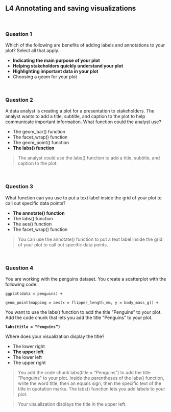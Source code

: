 ## L4 Annotating and saving visualizations

&nbsp;

### Question 1

Which of the following are benefits of adding labels and annotations to your plot? Select all that apply. 

* **Indicating the main purpose of your plot** 
* **Helping stakeholders quickly understand your plot**
* **Highlighting important data in your plot**
* Choosing a geom for your plot 

&nbsp;

### Question 2

A data analyst is creating a plot for a presentation to stakeholders. The analyst wants to add a title, subtitle, and caption to the plot to help communicate important information. What function could the analyst use? 

* The geom_bar() function
* The facet_wrap() function
* The geom_point() function
* **The labs() function**

> The analyst could use the labs() function to add a title, subtitle, and caption to the plot.

&nbsp;

### Question 3

What function can you use to put a text label inside the grid of your plot to call out specific data points? 

* **The annotate() function**
* The labs() function
* The aes() function 
* The facet_wrap() function

> You can use the annotate() function to put a text label inside the grid of your plot to call out specific data points.

&nbsp;

### Question 4

You are working with the penguins dataset. You create a scatterplot with the following code:

```
ggplot(data = penguins) + 

geom_point(mapping = aes(x = flipper_length_mm, y = body_mass_g)) +
```

You want to use the labs() function to add the title “Penguins” to your plot. Add the code chunk that lets you add the title "Penguins" to your plot.

**`labs(title = “Penguins”)`**

Where does your visualization display the title?

* The lower right
* **The upper left**
* The lower left
* The upper right

> You add the code chunk labs(title = “Penguins”) to add the title "Penguins" to your plot. Inside the parentheses of the labs() function, write the word title, then an equals sign, then the specific text of the title in quotation marks. The labs() function lets you add labels to your plot. 

> Your visualization displays the title in the upper left. 
